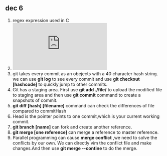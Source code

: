 ## dec 6

1. regex expression used in C
2. ![an inspiring quote](https://blog.sciencenet.cn/blog-414166-562616.html)
3. git takes every commit as an obejects with a 40 character hash string. we can use **git log** to see every commit and use **git checkout [hashcode]** to quickly jump to other commits.
4. Git has a staging area. First use **git add ./file/** to upload the modified file to staging area and then use **git commit** command to create a snapshots of commit.
5. **git diff [hash] [filename]** command can check the differences of file compared to commitHash 
6. Head is the pointer points to one commit,which is your current working commit.
7. **git branch [name]** can fork and create another reference.
8. **git merge [one reference]** can merge a reference to master reference. 
9. Parallel programming can cause **merge conflict** ,we need to solve the conflicts by our own. We can directly vim the conflict file and make changes.And then use **git merge --contine** to do the merge.
